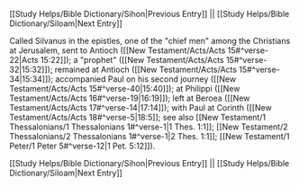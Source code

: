 [[Study Helps/Bible Dictionary/Sihon|Previous Entry]]  ||  [[Study Helps/Bible Dictionary/Siloam|Next Entry]]

 Called Silvanus in the epistles, one of the "chief men" among the Christians at Jerusalem, sent to Antioch ([[New Testament/Acts/Acts 15#^verse-22|Acts 15:22]]); a "prophet" ([[New Testament/Acts/Acts 15#^verse-32|15:32]]); remained at Antioch ([[New Testament/Acts/Acts 15#^verse-34|15:34]]); accompanied Paul on his second journey ([[New Testament/Acts/Acts 15#^verse-40|15:40]]); at Philippi ([[New Testament/Acts/Acts 16#^verse-19|16:19]]); left at Beroea ([[New Testament/Acts/Acts 17#^verse-14|17:14]]); with Paul at Corinth ([[New Testament/Acts/Acts 18#^verse-5|18:5]]; see also [[New Testament/1 Thessalonians/1 Thessalonians 1#^verse-1|1 Thes. 1:1]]; [[New Testament/2 Thessalonians/2 Thessalonians 1#^verse-1|2 Thes. 1:1]]; [[New Testament/1 Peter/1 Peter 5#^verse-12|1 Pet. 5:12]]).

[[Study Helps/Bible Dictionary/Sihon|Previous Entry]]  ||  [[Study Helps/Bible Dictionary/Siloam|Next Entry]]